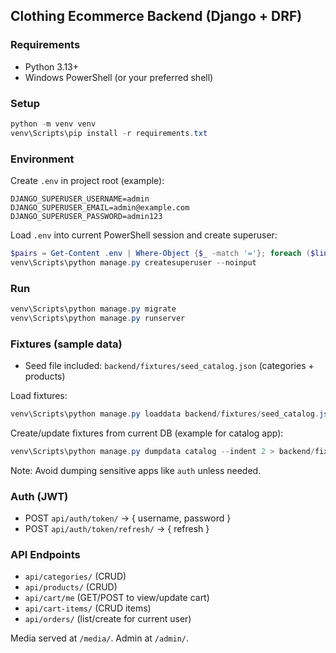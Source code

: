 ## Clothing Ecommerce Backend (Django + DRF)

### Requirements
- Python 3.13+
- Windows PowerShell (or your preferred shell)

### Setup
```powershell
python -m venv venv
venv\Scripts\pip install -r requirements.txt
```

### Environment
Create `.env` in project root (example):
```
DJANGO_SUPERUSER_USERNAME=admin
DJANGO_SUPERUSER_EMAIL=admin@example.com
DJANGO_SUPERUSER_PASSWORD=admin123
```

Load `.env` into current PowerShell session and create superuser:
```powershell
$pairs = Get-Content .env | Where-Object {$_ -match '='}; foreach ($line in $pairs) { $k,$v = $line -split '=',2; if ($k -and $v) { Set-Item -Path Env:$k -Value $v } }
venv\Scripts\python manage.py createsuperuser --noinput
```

### Run
```powershell
venv\Scripts\python manage.py migrate
venv\Scripts\python manage.py runserver
```

### Fixtures (sample data)
- Seed file included: `backend/fixtures/seed_catalog.json` (categories + products)

Load fixtures:
```powershell
venv\Scripts\python manage.py loaddata backend/fixtures/seed_catalog.json
```

Create/update fixtures from current DB (example for catalog app):
```powershell
venv\Scripts\python manage.py dumpdata catalog --indent 2 > backend/fixtures/seed_catalog.json
```
Note: Avoid dumping sensitive apps like `auth` unless needed.

### Auth (JWT)
- POST `api/auth/token/` → { username, password }
- POST `api/auth/token/refresh/` → { refresh }

### API Endpoints
- `api/categories/` (CRUD)
- `api/products/` (CRUD)
- `api/cart/me` (GET/POST to view/update cart)
- `api/cart-items/` (CRUD items)
- `api/orders/` (list/create for current user)

Media served at `/media/`. Admin at `/admin/`.


